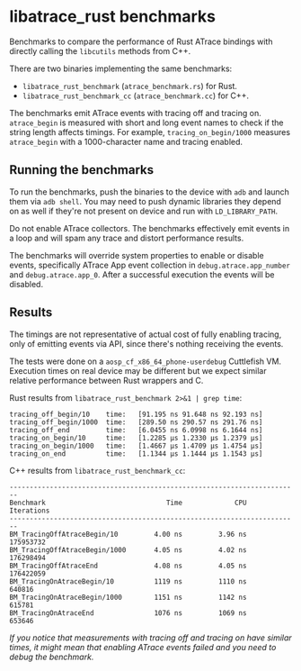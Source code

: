# libatrace_rust benchmarks

Benchmarks to compare the performance of Rust ATrace bindings with directly calling the
`libcutils` methods from C++.

There are two binaries implementing the same benchmarks:

* `libatrace_rust_benchmark` (`atrace_benchmark.rs`) for Rust.
* `libatrace_rust_benchmark_cc` (`atrace_benchmark.cc`) for C++.

The benchmarks emit ATrace events with tracing off and tracing on. `atrace_begin` is measured
with short and long event names to check if the string length affects timings. For example,
`tracing_on_begin/1000` measures `atrace_begin` with a 1000-character name and tracing enabled.

## Running the benchmarks

To run the benchmarks, push the binaries to the device with `adb` and launch them via `adb shell`.
You may need to push dynamic libraries they depend on as well if they're not present on device and
run with `LD_LIBRARY_PATH`.

Do not enable ATrace collectors. The benchmarks effectively emit events in a loop and will spam
any trace and distort performance results.

The benchmarks will override system properties to enable or disable events, specifically ATrace App
event collection in `debug.atrace.app_number` and `debug.atrace.app_0`. After a successful execution
the events will be disabled.

## Results

The timings are not representative of actual cost of fully enabling tracing, only of emitting
events via API, since there's nothing receiving the events.

The tests were done on a `aosp_cf_x86_64_phone-userdebug` Cuttlefish VM. Execution times on real
device may be different but we expect similar relative performance between Rust wrappers and C.

Rust results from `libatrace_rust_benchmark 2>&1 | grep time`:

```text
tracing_off_begin/10    time:   [91.195 ns 91.648 ns 92.193 ns]
tracing_off_begin/1000  time:   [289.50 ns 290.57 ns 291.76 ns]
tracing_off_end         time:   [6.0455 ns 6.0998 ns 6.1644 ns]
tracing_on_begin/10     time:   [1.2285 µs 1.2330 µs 1.2379 µs]
tracing_on_begin/1000   time:   [1.4667 µs 1.4709 µs 1.4754 µs]
tracing_on_end          time:   [1.1344 µs 1.1444 µs 1.1543 µs]
```

C++ results from `libatrace_rust_benchmark_cc`:

```text
------------------------------------------------------------------------
Benchmark                              Time             CPU   Iterations
------------------------------------------------------------------------
BM_TracingOffAtraceBegin/10         4.00 ns         3.96 ns    175953732
BM_TracingOffAtraceBegin/1000       4.05 ns         4.02 ns    176298494
BM_TracingOffAtraceEnd              4.08 ns         4.05 ns    176422059
BM_TracingOnAtraceBegin/10          1119 ns         1110 ns       640816
BM_TracingOnAtraceBegin/1000        1151 ns         1142 ns       615781
BM_TracingOnAtraceEnd               1076 ns         1069 ns       653646
```

*If you notice that measurements with tracing off and tracing on have similar times, it might mean
that enabling ATrace events failed and you need to debug the benchmark.*
